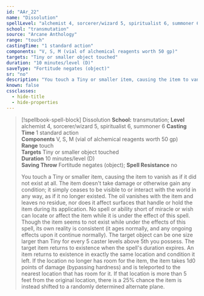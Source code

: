 ```yaml
---
id: "AAr_22"
name: "Dissolution"
spellLevel: "alchemist 4, sorcerer/wizard 5, spiritualist 6, summoner 6"
school: "transmutation"
source: "Arcane Anthology"
range: "touch"
castingTime: "1 standard action"
components: "V, S, M (vial of alchemical reagents worth 50 gp)"
targets: "Tiny or smaller object touched"
duration: "10 minutes/level (D)"
saveType: "Fortitude negates (object)"
sr: "no"
description: "You touch a Tiny or smaller item, causing the item to vanish as if it did not exist at all. The item doesn't take damage or otherwise gain any condition; it simply ceases to be visible to or interact with the world in any way, as if it no longer existed. The oil vanishes with the item and leaves no residue, nor does it affect surfaces that handle or hold the item during its application. No spell or ability short of miracle or wish can locate or affect the item  while it is under the effect of this spell. Though the item seems to not exist while under the effects of this spell, its own reality is consistent (it ages normally, and any ongoing effects upon it continue normally). The target object can be one size larger than Tiny for every 5 caster levels above 5th you possess.  The target item returns to existence when the spell's duration expires. An item returns to existence in exactly the same location and condition it left. If the location no longer has room for the item, the item takes 1d0 points of damage (bypassing hardness) and is teleported to the nearest location that has room for it. If that location is more than 5 feet from the original location, there is a 25% chance the item is instead shifted to a randomly determined alternate plane."
known: false
cssclasses:
  - hide-title
  - hide-properties
---
```


> [!spellbook-spell-block] Dissolution
> **School:** transmutation; **Level** alchemist 4, sorcerer/wizard 5, spiritualist 6, summoner 6
> **Casting Time** 1 standard action  
> **Components** V, S, M (vial of alchemical reagents worth 50 gp)  
> **Range** touch  
> **Targets** Tiny or smaller object touched  
> **Duration** 10 minutes/level (D)  
> **Saving Throw** Fortitude negates (object); **Spell Resistance** no
> 
> You touch a Tiny or smaller item, causing the item to vanish as if it did not exist at all. The item doesn't take damage or otherwise gain any condition; it simply ceases to be visible to or interact with the world in any way, as if it no longer existed. The oil vanishes with the item and leaves no residue, nor does it affect surfaces that handle or hold the item during its application. No spell or ability short of miracle or wish can locate or affect the item  while it is under the effect of this spell. Though the item seems to not exist while under the effects of this spell, its own reality is consistent (it ages normally, and any ongoing effects upon it continue normally). The target object can be one size larger than Tiny for every 5 caster levels above 5th you possess.  The target item returns to existence when the spell's duration expires. An item returns to existence in exactly the same location and condition it left. If the location no longer has room for the item, the item takes 1d0 points of damage (bypassing hardness) and is teleported to the nearest location that has room for it. If that location is more than 5 feet from the original location, there is a 25% chance the item is instead shifted to a randomly determined alternate plane.